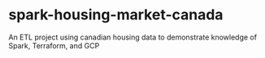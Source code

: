 # spark-housing-market-canada
An ETL project using canadian housing data to demonstrate knowledge of Spark, Terraform, and GCP

